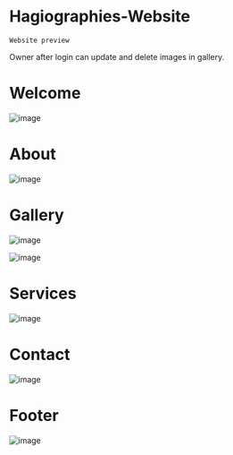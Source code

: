 # Hagiographies-Website

	Website preview
	
Owner after login can update and delete images in gallery.

# **Welcome**

![image](https://user-images.githubusercontent.com/39645726/182030470-71000229-c530-45f2-a449-cce10cc25c18.png)

# **About**

![image](https://user-images.githubusercontent.com/39645726/182030327-d89433d6-00a1-445b-8e52-dddbea0e1374.png)

# **Gallery**

![image](https://user-images.githubusercontent.com/39645726/182030377-339460a3-9137-4fa4-891b-513d0d32ec98.png)

![image](https://user-images.githubusercontent.com/39645726/182030412-70e0ca11-9e07-490e-91a7-b8259a5160d3.png)

# **Services**

![image](https://user-images.githubusercontent.com/39645726/182030691-135312c5-44a2-49f1-a8fe-c53b960fa821.png)

# **Contact**

![image](https://user-images.githubusercontent.com/39645726/182030484-93f5055d-098f-4551-b324-bd67b2ccf579.png)

# **Footer**

![image](https://user-images.githubusercontent.com/39645726/182031057-1b153d4b-d6cc-4d58-8b2b-cfdcf0fbca4b.png)
